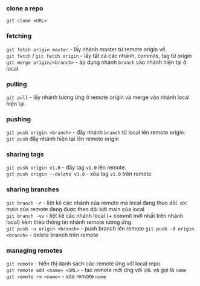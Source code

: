### clone a repo

`git clone <URL>`

### fetching

`git fetch origin master` - lấy nhánh master từ remote origin về.  
`git fetch` / `git fetch origin` - lấy tất cả các nhánh, commits, tag từ origin  
`git merge origin/<branch>` - áp dụng nhánh `branch` vào nhánh hiện tại ở local.

### pulling

`git pull` - lấy nhánh tương ứng ở remote origin và merge vào nhánh local hiện tại.

### pushing

`git push origin <branch>` - đẩy nhánh `branch` từ local lên remote origin.  
`git push` đẩy nhánh hiện tại lên remote origin

### sharing tags

`git push origin v1.0` - đẩy tag `v1.0` lên remote.  
`git push origin --delete v1.0` - xóa tag `v1.0` trên remote

### sharing branches

`git branch -r` - liệt kê các nhánh của remote mà local đang theo dõi. ex: main của remote đang được theo dõi bởi main của local  
`git branch -vv` - liệt kê các nhánh local (+ commit mới nhất trên nhánh local) kèm thèo thông tin nhánh remote tương ứng  
`git push -u origin <branch>` - push branch lên remote
`git push -d origin <branch>` - delete branch trên remote

### managing remotes

`git remote` - hiển thị danh sách các remote ứng với local repo  
`git remote add <name> <URL>` - tạo remote mới ứng với `URL` và gọi là `name`  
`git remote rm <name>` - xóa remote `name`
